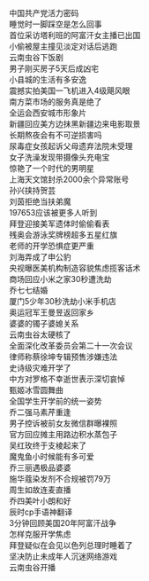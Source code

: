 中国共产党活力密码  
睡觉时一脚踩空是怎么回事  
首位采访塔利班的阿富汗女主播已出国  
小偷被屋主撞见淡定对话后逃跑  
云南虫谷下饭剧  
男子刚买房子5天后成凶宅  
小县城的生活有多安逸  
震撼实拍美国一飞机进入4级飓风眼  
南方菜市场的服务真是绝了  
全运会西安城市形象片  
新疆回应美方边抹黑新疆边来电影取景  
长期熬夜会有不可逆损害吗  
尿毒症女孩起诉父母遗弃法院未受理  
女子洗澡发现带摄像头充电宝  
惊艳了一个时代的男明星  
上海天文馆封杀2000余个异常账号  
孙兴挟持贺芸  
刘茵拒绝当扶弟魔  
197653应该被更多人听到  
拜登迎接美军遗体时偷偷看表  
残奥会游泳奖牌榜超多五星红旗  
老师的开学恐惧症更严重  
刘海弄成了申公豹  
央视曝医美机构制造容貌焦虑揽客话术  
商场回应小米之家30秒遭洗劫  
乔七七结婚  
厦门5少年30秒洗劫小米手机店  
奥运冠军王曼昱返回家乡  
婆婆的镯子婆媳关系  
云南虫谷太硬核了  
全面深化改革委员会第二十一次会议  
律师称蔡徐坤专辑预售涉嫌违法  
史诗级灾难开学了  
中方对罗格不幸逝世表示深切哀悼  
甄姬冰雪圆舞曲  
全国学生开学前的统一姿势  
乔二强马素芹重逢  
男子控诉被前女友微信群曝裸照  
官方回应摊主用路边积水蒸包子  
吴红玫终于支棱起来了  
魔鬼鱼小时候能有多可爱  
乔三丽遇极品婆婆  
施华蔻染发剂不合规被罚79万  
周生如故连麦直播  
乔四美叶小朗和好  
辰时cp手语神翻译  
3分钟回顾美国20年阿富汗战争  
怎样克服开学焦虑  
拜登疑似在会见以色列总理时睡着了  
坚决防止未成年人沉迷网络游戏  
云南虫谷开播  
